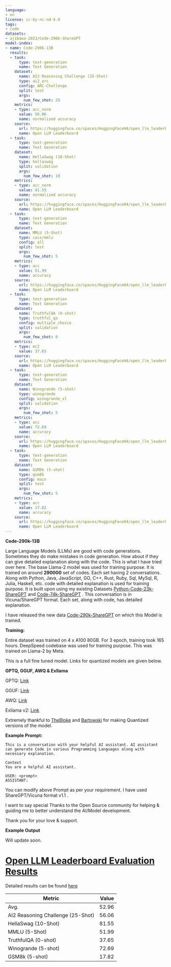 ```yaml
---
language:
- en
license: cc-by-nc-nd-4.0
tags:
- code
datasets:
- ajibawa-2023/Code-290k-ShareGPT
model-index:
- name: Code-290k-13B
  results:
  - task:
      type: text-generation
      name: Text Generation
    dataset:
      name: AI2 Reasoning Challenge (25-Shot)
      type: ai2_arc
      config: ARC-Challenge
      split: test
      args:
        num_few_shot: 25
    metrics:
    - type: acc_norm
      value: 56.06
      name: normalized accuracy
    source:
      url: https://huggingface.co/spaces/HuggingFaceH4/open_llm_leaderboard?query=ajibawa-2023/Code-290k-13B
      name: Open LLM Leaderboard
  - task:
      type: text-generation
      name: Text Generation
    dataset:
      name: HellaSwag (10-Shot)
      type: hellaswag
      split: validation
      args:
        num_few_shot: 10
    metrics:
    - type: acc_norm
      value: 81.55
      name: normalized accuracy
    source:
      url: https://huggingface.co/spaces/HuggingFaceH4/open_llm_leaderboard?query=ajibawa-2023/Code-290k-13B
      name: Open LLM Leaderboard
  - task:
      type: text-generation
      name: Text Generation
    dataset:
      name: MMLU (5-Shot)
      type: cais/mmlu
      config: all
      split: test
      args:
        num_few_shot: 5
    metrics:
    - type: acc
      value: 51.99
      name: accuracy
    source:
      url: https://huggingface.co/spaces/HuggingFaceH4/open_llm_leaderboard?query=ajibawa-2023/Code-290k-13B
      name: Open LLM Leaderboard
  - task:
      type: text-generation
      name: Text Generation
    dataset:
      name: TruthfulQA (0-shot)
      type: truthful_qa
      config: multiple_choice
      split: validation
      args:
        num_few_shot: 0
    metrics:
    - type: mc2
      value: 37.65
    source:
      url: https://huggingface.co/spaces/HuggingFaceH4/open_llm_leaderboard?query=ajibawa-2023/Code-290k-13B
      name: Open LLM Leaderboard
  - task:
      type: text-generation
      name: Text Generation
    dataset:
      name: Winogrande (5-shot)
      type: winogrande
      config: winogrande_xl
      split: validation
      args:
        num_few_shot: 5
    metrics:
    - type: acc
      value: 72.69
      name: accuracy
    source:
      url: https://huggingface.co/spaces/HuggingFaceH4/open_llm_leaderboard?query=ajibawa-2023/Code-290k-13B
      name: Open LLM Leaderboard
  - task:
      type: text-generation
      name: Text Generation
    dataset:
      name: GSM8k (5-shot)
      type: gsm8k
      config: main
      split: test
      args:
        num_few_shot: 5
    metrics:
    - type: acc
      value: 17.82
      name: accuracy
    source:
      url: https://huggingface.co/spaces/HuggingFaceH4/open_llm_leaderboard?query=ajibawa-2023/Code-290k-13B
      name: Open LLM Leaderboard
---
```



**Code-290k-13B**

Large Language Models (LLMs) are good with code generations. Sometimes they do make mistakes in code generation. How about if they can give detailed explanation along with the code.
This is what I have tried over here. The base Llama-2 model was used for training purpose. It is trained on around **290000** set of codes. Each set having 2 conversations.
Along with Python, Java, JavaScript, GO, C++, Rust, Ruby, Sql, MySql, R, Julia, Haskell, etc. code with detailed explanation is used for training purpose. It is built upon using my existing Datasets [Python-Code-23k-ShareGPT](https://huggingface.co/datasets/ajibawa-2023/Python-Code-23k-ShareGPT) and [Code-74k-ShareGPT](https://huggingface.co/datasets/ajibawa-2023/Code-74k-ShareGPT) .
This conversation is in Vicuna/ShareGPT format. Each set, along with code, has detailed explanation. 

I have released the new data [Code-290k-ShareGPT](https://huggingface.co/datasets/ajibawa-2023/Code-290k-ShareGPT) on which this Model is trained.

**Training:**

Entire dataset was trained on 4 x A100 80GB. For 3 epoch, training took 165 hours. DeepSpeed codebase was used for training purpose. This was trained on Llama-2 by Meta.


This is a full fine tuned model. Links for quantized models are given below.


**GPTQ, GGUF, AWQ & Exllama**

GPTQ: [Link](https://huggingface.co/TheBloke/Code-290k-13B-GPTQ)

GGUF: [Link](https://huggingface.co/TheBloke/Code-290k-13B-GGUF)

AWQ: [Link](https://huggingface.co/TheBloke/Code-290k-13B-AWQ)

Exllama v2: [Link](https://huggingface.co/bartowski/Code-290k-13B-exl2)


Extremely thankful to [TheBloke](https://huggingface.co/TheBloke) and [Bartowski](https://huggingface.co/bartowski) for making Quantized versions of the model.


**Example Prompt:**
```
This is a conversation with your helpful AI assistant. AI assistant can generate Code in various Programming Languages along with necessary explanation.

Context
You are a helpful AI assistant.

USER: <prompt>
ASSISTANT:
```

You can modify above Prompt as per your requirement. I have used ShareGPT/Vicuna format v1.1 .

I want to say special Thanks to the Open Source community for helping & guiding me to better understand the AI/Model development.

Thank you for your love & support.

**Example Output**

Will update soon.
# [Open LLM Leaderboard Evaluation Results](https://huggingface.co/spaces/HuggingFaceH4/open_llm_leaderboard)
Detailed results can be found [here](https://huggingface.co/datasets/open-llm-leaderboard/details_ajibawa-2023__Code-290k-13B)

|             Metric              |Value|
|---------------------------------|----:|
|Avg.                             |52.96|
|AI2 Reasoning Challenge (25-Shot)|56.06|
|HellaSwag (10-Shot)              |81.55|
|MMLU (5-Shot)                    |51.99|
|TruthfulQA (0-shot)              |37.65|
|Winogrande (5-shot)              |72.69|
|GSM8k (5-shot)                   |17.82|

